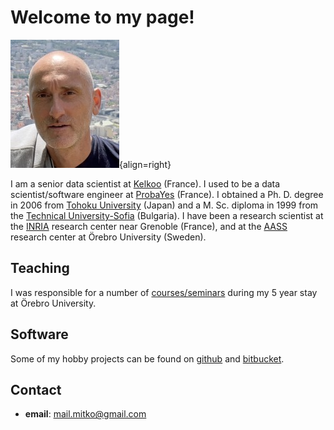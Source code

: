 # Welcome to my page!

![me](img/me.jpg){align=right}

I am a senior data scientist at [Kelkoo](https://www.kelkoogroup.com) (France).
I used to be a data scientist/software engineer at
[ProbaYes](http://www.probayes.com/en) (France). I obtained a Ph. D. degree in
2006 from [Tohoku University](http://www.astro.mech.tohoku.ac.jp) (Japan) and a
M. Sc. diploma in 1999 from the [Technical
University-Sofia](http://fa.tu-sofia.bg) (Bulgaria). I have been a research
scientist at the [INRIA](http://www.inrialpes.fr/bipop/index.html) research
center near Grenoble (France), and at the
[AASS](http://www.aass.oru.se/Research/Learning/index.html) research center at
Örebro University (Sweden).

## Teaching

I was responsible for a number of [courses/seminars](http://www.aass.oru.se/Research/Learning/drdv.html)
during my 5 year stay at Örebro University.

## Software

Some of my hobby projects can be found on [github](https://github.com/drdv) and [bitbucket](https://bitbucket.org/drdv).

## Contact

- **email**: <mail.mitko@gmail.com>
